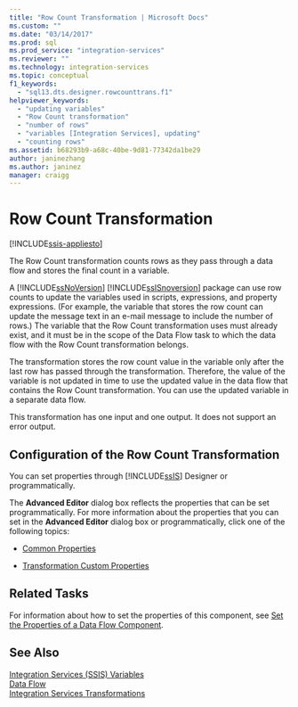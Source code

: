 ```yaml
---
title: "Row Count Transformation | Microsoft Docs"
ms.custom: ""
ms.date: "03/14/2017"
ms.prod: sql
ms.prod_service: "integration-services"
ms.reviewer: ""
ms.technology: integration-services
ms.topic: conceptual
f1_keywords: 
  - "sql13.dts.designer.rowcounttrans.f1"
helpviewer_keywords: 
  - "updating variables"
  - "Row Count transformation"
  - "number of rows"
  - "variables [Integration Services], updating"
  - "counting rows"
ms.assetid: b68293b9-a68c-40be-9d81-77342da1be29
author: janinezhang
ms.author: janinez
manager: craigg
---
```

# Row Count Transformation

[!INCLUDE[ssis-appliesto](../../../includes/ssis-appliesto-ssvrpluslinux-asdb-asdw-xxx.md)]


  The Row Count transformation counts rows as they pass through a data flow and stores the final count in a variable.  
  
 A [!INCLUDE[ssNoVersion](../../../includes/ssnoversion-md.md)] [!INCLUDE[ssISnoversion](../../../includes/ssisnoversion-md.md)] package can use row counts to update the variables used in scripts, expressions, and property expressions. (For example, the variable that stores the row count can update the message text in an e-mail message to include the number of rows.) The variable that the Row Count transformation uses must already exist, and it must be in the scope of the Data Flow task to which the data flow with the Row Count transformation belongs.  
  
 The transformation stores the row count value in the variable only after the last row has passed through the transformation. Therefore, the value of the variable is not updated in time to use the updated value in the data flow that contains the Row Count transformation. You can use the updated variable in a separate data flow.  
  
 This transformation has one input and one output. It does not support an error output.  
  
## Configuration of the Row Count Transformation  
 You can set properties through [!INCLUDE[ssIS](../../../includes/ssis-md.md)] Designer or programmatically.  
  
 The **Advanced Editor** dialog box reflects the properties that can be set programmatically. For more information about the properties that you can set in the **Advanced Editor** dialog box or programmatically, click one of the following topics:  
  
-   [Common Properties](https://msdn.microsoft.com/library/51973502-5cc6-4125-9fce-e60fa1b7b796)  
  
-   [Transformation Custom Properties](../../../integration-services/data-flow/transformations/transformation-custom-properties.md)  
  
## Related Tasks  
 For information about how to set the properties of this component, see [Set the Properties of a Data Flow Component](../../../integration-services/data-flow/set-the-properties-of-a-data-flow-component.md).  
  
## See Also  
 [Integration Services &#40;SSIS&#41; Variables](../../../integration-services/integration-services-ssis-variables.md)   
 [Data Flow](../../../integration-services/data-flow/data-flow.md)   
 [Integration Services Transformations](../../../integration-services/data-flow/transformations/integration-services-transformations.md)  
  
  
